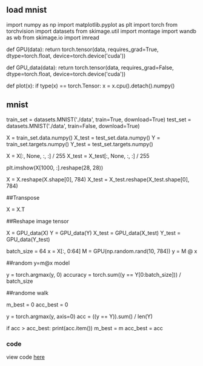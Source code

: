 ## load mnist

import numpy as np
import matplotlib.pyplot as plt
import torch
from torchvision import datasets
from skimage.util import montage
import wandb as wb
from skimage.io import imread

def GPU(data):
    return torch.tensor(data, requires_grad=True, dtype=torch.float, device=torch.device('cuda'))

def GPU_data(data):
    return torch.tensor(data, requires_grad=False, dtype=torch.float, device=torch.device('cuda'))

def plot(x):
    if type(x) == torch.Tensor:
        x = x.cpu().detach().numpy()

## mnist

train_set = datasets.MNIST('./data', train=True, download=True)
test_set = datasets.MNIST('./data', train=False, download=True)

X = train_set.data.numpy()
X_test = test_set.data.numpy()
Y = train_set.targets.numpy()
Y_test = test_set.targets.numpy()

X = X[:, None, :, :] / 255
X_test = X_test[:, None, :, :] / 255

plt.imshow(X[1000, :].reshape(28, 28))

X = X.reshape(X.shape[0], 784)
X_test = X_test.reshape(X_test.shape[0], 784)

##Transpose

X = X.T

##Reshape image tensor


X = GPU_data(X)
Y = GPU_data(Y)
X_test = GPU_data(X_test)
Y_test = GPU_data(Y_test)

batch_size = 64
x = X[:, 0:64]
M = GPU(np.random.rand(10, 784))
y = M @ x

##random y=m@x model

y = torch.argmax(y, 0)
accuracy = torch.sum((y == Y[0:batch_size])) / batch_size

##randome walk

m_best = 0
acc_best = 0

y = torch.argmax(y, axis=0)
acc = ((y == Y)).sum() / len(Y)

if acc > acc_best:
    print(acc.item())
    m_best = m
    acc_best = acc
### code
view code [here](https://colab.research.google.com/drive/1qOSO5U4iMzSX_pQ0Ka-Twm39Wumksc87)
